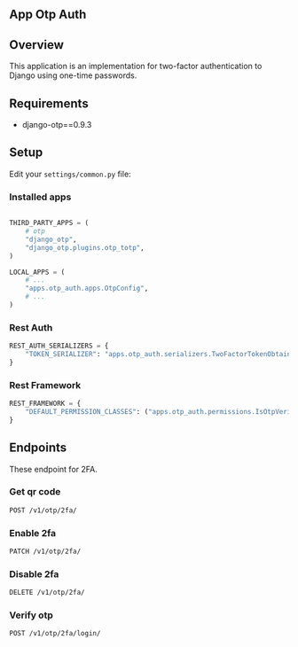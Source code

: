 App Otp Auth
---

## Overview

This application is an implementation for two-factor authentication to Django using one-time passwords.


## Requirements
* django-otp==0.9.3

## Setup

Edit your `settings/common.py` file:

### Installed apps


```python

THIRD_PARTY_APPS = (
    # otp
    "django_otp",
    "django_otp.plugins.otp_totp",
)

LOCAL_APPS = (
    # ...
    "apps.otp_auth.apps.OtpConfig",
    # ...
)
```


### Rest Auth
```python
REST_AUTH_SERIALIZERS = {
    "TOKEN_SERIALIZER": "apps.otp_auth.serializers.TwoFactorTokenObtainPairSerializer",
}
```


### Rest Framework

```python
REST_FRAMEWORK = {
    "DEFAULT_PERMISSION_CLASSES": ("apps.otp_auth.permissions.IsOtpVerified",)
}
```

## Endpoints
These endpoint for 2FA.

### Get qr code
```bash
POST /v1/otp/2fa/
```

### Enable 2fa
```bash
PATCH /v1/otp/2fa/
```

### Disable 2fa
```bash
DELETE /v1/otp/2fa/
```

### Verify otp
```bash
POST /v1/otp/2fa/login/
```
